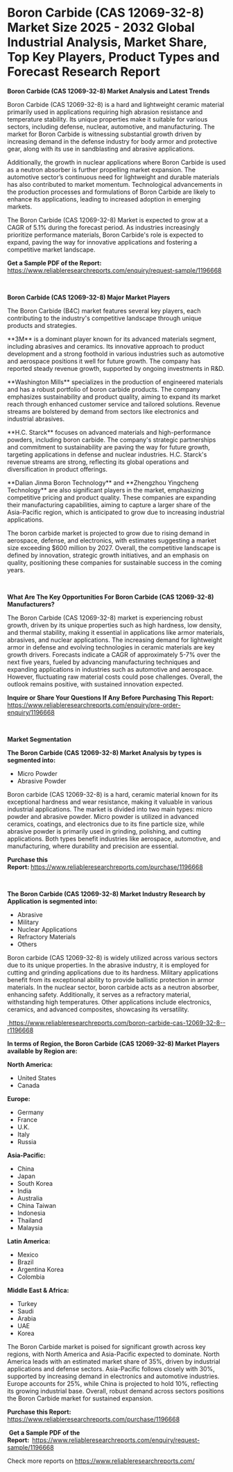 <p><h1>Boron Carbide (CAS 12069-32-8) Market Size 2025 - 2032 Global Industrial Analysis, Market Share, Top Key Players, Product Types and Forecast Research Report</h1></p><p><strong>Boron Carbide (CAS 12069-32-8) Market Analysis and Latest Trends</strong></p>
<p><p>Boron Carbide (CAS 12069-32-8) is a hard and lightweight ceramic material primarily used in applications requiring high abrasion resistance and temperature stability. Its unique properties make it suitable for various sectors, including defense, nuclear, automotive, and manufacturing. The market for Boron Carbide is witnessing substantial growth driven by increasing demand in the defense industry for body armor and protective gear, along with its use in sandblasting and abrasive applications.</p><p>Additionally, the growth in nuclear applications where Boron Carbide is used as a neutron absorber is further propelling market expansion. The automotive sector’s continuous need for lightweight and durable materials has also contributed to market momentum. Technological advancements in the production processes and formulations of Boron Carbide are likely to enhance its applications, leading to increased adoption in emerging markets.</p><p>The Boron Carbide (CAS 12069-32-8) Market is expected to grow at a CAGR of 5.1% during the forecast period. As industries increasingly prioritize performance materials, Boron Carbide's role is expected to expand, paving the way for innovative applications and fostering a competitive market landscape.</p></p>
<p><strong>Get a Sample PDF of the Report:&nbsp;</strong> <a href="https://www.reliableresearchreports.com/enquiry/request-sample/1196668?utm_campaign=2216&utm_medium=2&utm_source=Github&utm_content=ia&utm_term=03042025&utm_id=boron-carbide-cas-12069-32-8">https://www.reliableresearchreports.com/enquiry/request-sample/1196668</a></p>
<p>&nbsp;</p>
<p><strong>Boron Carbide (CAS 12069-32-8) Major Market Players</strong></p>
<p><p>The Boron Carbide (B4C) market features several key players, each contributing to the industry's competitive landscape through unique products and strategies. </p><p>**3M** is a dominant player known for its advanced materials segment, including abrasives and ceramics. Its innovative approach to product development and a strong foothold in various industries such as automotive and aerospace positions it well for future growth. The company has reported steady revenue growth, supported by ongoing investments in R&D.</p><p>**Washington Mills** specializes in the production of engineered materials and has a robust portfolio of boron carbide products. The company emphasizes sustainability and product quality, aiming to expand its market reach through enhanced customer service and tailored solutions. Revenue streams are bolstered by demand from sectors like electronics and industrial abrasives.</p><p>**H.C. Starck** focuses on advanced materials and high-performance powders, including boron carbide. The company's strategic partnerships and commitment to sustainability are paving the way for future growth, targeting applications in defense and nuclear industries. H.C. Starck's revenue streams are strong, reflecting its global operations and diversification in product offerings.</p><p>**Dalian Jinma Boron Technology** and **Zhengzhou Yingcheng Technology** are also significant players in the market, emphasizing competitive pricing and product quality. These companies are expanding their manufacturing capabilities, aiming to capture a larger share of the Asia-Pacific region, which is anticipated to grow due to increasing industrial applications.</p><p>The boron carbide market is projected to grow due to rising demand in aerospace, defense, and electronics, with estimates suggesting a market size exceeding $600 million by 2027. Overall, the competitive landscape is defined by innovation, strategic growth initiatives, and an emphasis on quality, positioning these companies for sustainable success in the coming years.</p></p>
<p>&nbsp;</p>
<p><strong>What Are The Key Opportunities For Boron Carbide (CAS 12069-32-8) Manufacturers?</strong></p>
<p><p>The Boron Carbide (CAS 12069-32-8) market is experiencing robust growth, driven by its unique properties such as high hardness, low density, and thermal stability, making it essential in applications like armor materials, abrasives, and nuclear applications. The increasing demand for lightweight armor in defense and evolving technologies in ceramic materials are key growth drivers. Forecasts indicate a CAGR of approximately 5-7% over the next five years, fueled by advancing manufacturing techniques and expanding applications in industries such as automotive and aerospace. However, fluctuating raw material costs could pose challenges. Overall, the outlook remains positive, with sustained innovation expected.</p></p>
<p><strong>Inquire or Share Your Questions If Any Before Purchasing This Report:</strong> <a href="https://www.reliableresearchreports.com/enquiry/pre-order-enquiry/1196668?utm_campaign=2216&utm_medium=2&utm_source=Github&utm_content=ia&utm_term=03042025&utm_id=boron-carbide-cas-12069-32-8">https://www.reliableresearchreports.com/enquiry/pre-order-enquiry/1196668</a></p>
<p>&nbsp;</p>
<p><strong>Market Segmentation</strong></p>
<p><strong>The Boron Carbide (CAS 12069-32-8) Market Analysis by types is segmented into:</strong></p>
<p><ul><li>Micro Powder</li><li>Abrasive Powder</li></ul></p>
<p><p>Boron carbide (CAS 12069-32-8) is a hard, ceramic material known for its exceptional hardness and wear resistance, making it valuable in various industrial applications. The market is divided into two main types: micro powder and abrasive powder. Micro powder is utilized in advanced ceramics, coatings, and electronics due to its fine particle size, while abrasive powder is primarily used in grinding, polishing, and cutting applications. Both types benefit industries like aerospace, automotive, and manufacturing, where durability and precision are essential.</p></p>
<p><strong>Purchase this Report:&nbsp;</strong><a href="https://www.reliableresearchreports.com/purchase/1196668?utm_campaign=2216&utm_medium=2&utm_source=Github&utm_content=ia&utm_term=03042025&utm_id=boron-carbide-cas-12069-32-8">https://www.reliableresearchreports.com/purchase/1196668</a></p>
<p>&nbsp;</p>
<p><strong>The Boron Carbide (CAS 12069-32-8) Market Industry Research by Application is segmented into:</strong></p>
<p><ul><li>Abrasive</li><li>Military</li><li>Nuclear Applications</li><li>Refractory Materials</li><li>Others</li></ul></p>
<p><p>Boron carbide (CAS 12069-32-8) is widely utilized across various sectors due to its unique properties. In the abrasive industry, it is employed for cutting and grinding applications due to its hardness. Military applications benefit from its exceptional ability to provide ballistic protection in armor materials. In the nuclear sector, boron carbide acts as a neutron absorber, enhancing safety. Additionally, it serves as a refractory material, withstanding high temperatures. Other applications include electronics, ceramics, and advanced composites, showcasing its versatility.</p></p>
<p><a href="https://www.reliableresearchreports.com/boron-carbide-cas-12069-32-8--r1196668?utm_campaign=2216&utm_medium=2&utm_source=Github&utm_content=ia&utm_term=03042025&utm_id=boron-carbide-cas-12069-32-8">&nbsp;https://www.reliableresearchreports.com/boron-carbide-cas-12069-32-8--r1196668</a></p>
<p><strong>In terms of Region, the Boron Carbide (CAS 12069-32-8) Market Players available by Region are:</strong></p>
<p>
    <p> <strong> North America: </strong>
        <ul>
            <li>United States</li>
            <li>Canada</li>
        </ul>
        </p> 
    <p> <strong> Europe: </strong>
        <ul>
            <li>Germany</li>
            <li>France</li>
            <li>U.K.</li>
            <li>Italy</li>
            <li>Russia</li>
        </ul>
        </p> 
    <p> <strong> Asia-Pacific: </strong>
        <ul>
            <li>China</li>
            <li>Japan</li>
            <li>South Korea</li>
            <li>India</li>
            <li>Australia</li>
            <li>China Taiwan</li>
            <li>Indonesia</li>
            <li>Thailand</li>
            <li>Malaysia</li>
        </ul>
        </p> 
    <p> <strong> Latin America: </strong>
        <ul>
            <li>Mexico</li>
            <li>Brazil</li>
            <li>Argentina Korea</li>
            <li>Colombia</li>
        </ul>
        </p> 
    <p> <strong> Middle East & Africa: </strong>
        <ul>
            <li>Turkey</li>
            <li>Saudi</li>
            <li>Arabia</li>
            <li>UAE</li>
            <li>Korea</li>
        </ul>
    </p>
    </p>
<p><p>The Boron Carbide market is poised for significant growth across key regions, with North America and Asia-Pacific expected to dominate. North America leads with an estimated market share of 35%, driven by industrial applications and defense sectors. Asia-Pacific follows closely with 30%, supported by increasing demand in electronics and automotive industries. Europe accounts for 25%, while China is projected to hold 10%, reflecting its growing industrial base. Overall, robust demand across sectors positions the Boron Carbide market for sustained expansion.</p></p>
<p><strong>Purchase this Report: </strong><a href="https://www.reliableresearchreports.com/purchase/1196668?utm_campaign=2216&utm_medium=2&utm_source=Github&utm_content=ia&utm_term=03042025&utm_id=boron-carbide-cas-12069-32-8">https://www.reliableresearchreports.com/purchase/1196668</a></p>
<p>&nbsp;<strong>Get a Sample PDF of the Report:&nbsp;&nbsp;</strong><a href="https://www.reliableresearchreports.com/enquiry/request-sample/1196668?utm_campaign=2216&utm_medium=2&utm_source=Github&utm_content=ia&utm_term=03042025&utm_id=boron-carbide-cas-12069-32-8">https://www.reliableresearchreports.com/enquiry/request-sample/1196668</a></p>
<p><strong></strong></p>
<p>Check more reports on <a href="https://www.reliableresearchreports.com/?utm_campaign=2216&utm_medium=2&utm_source=Github&utm_content=ia&utm_term=03042025&utm_id=boron-carbide-cas-12069-32-8">https://www.reliableresearchreports.com/</a></p>